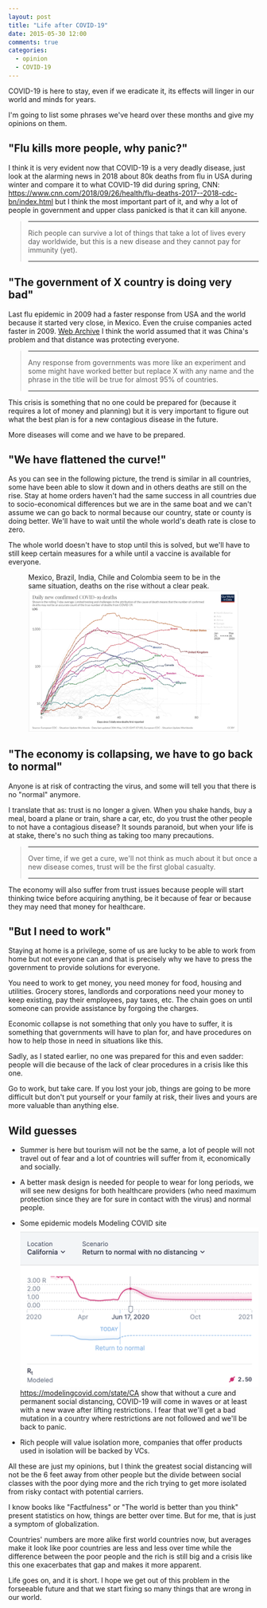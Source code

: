 ```yaml
---
layout: post
title: "Life after COVID-19"
date: 2015-05-30 12:00
comments: true
categories:
  - opinion
  - COVID-19
---
```


COVID-19 is here to stay, even if we eradicate it, its effects will linger in our world and minds for years.

I'm going to list some phrases we've heard over these months and give my opinions on them.

## "Flu kills more people, why panic?"

I think it is very evident now that COVID-19 is a very deadly disease, just look at the alarming news in 2018 about 80k deaths from flu in USA during winter and compare it to what COVID-19 did during spring, <label for="flu-deaths" class="margin-toggle sidenote-number"></label><span class="sidenote">CNN: https://www.cnn.com/2018/09/26/health/flu-deaths-2017--2018-cdc-bn/index.html</span> but I think the most important part of it, and why a lot of people in government and upper class panicked is that it can kill anyone.

<blockquote class="fullwidth">
<hr/>Rich people can survive a lot of things that take a lot of lives every day worldwide, but this is a new disease and they cannot pay for immunity (yet).<hr/></blockquote>

## "The government of X country is doing very bad"

Last flu epidemic in 2009 had a faster response from USA and the world because it started very close, in Mexico. <label for="cruise" class="margin-toggle sidenote-number"></label><span class="sidenote">Even the cruise companies acted faster in 2009. <a href="https://web.archive.org/web/20090630144402/http://www.sdbj.com/industry_article.asp?aID=47999878.5516779.1777724.4325329.569692.256&aID2=136739">Web Archive</a></span> I think the world assumed that it was China's problem and that distance was protecting everyone.

<blockquote class="fullwidth">
<hr/>Any response from governments was more like an experiment and some might have worked better but replace X with any name and the phrase in the title will be true for almost 95% of countries.<hr/></blockquote>

This crisis is something that no one could be prepared for (because it requires a lot of money and planning) but it is very important to figure out what the best plan is for a new contagious disease in the future.

More diseases will come and we have to be prepared.

## "We have flattened the curve!"

As you can see in the following picture, the trend is similar in all countries, some have been able to slow it down and in others deaths are still on the rise. Stay at home orders haven't had the same success in all countries due to socio-economical differences but we are in the same boat and we can't assume we can go back to normal because our country, state or county is doing better. We'll have to wait until the whole world's death rate is close to zero.

The whole world doesn't have to stop until this is solved, but we'll have to still keep certain measures for a while until a vaccine is available for everyone.

<figure>
<span class="marginnote">Mexico, Brazil, India, Chile and Colombia seem to be in the same situation, deaths on the rise without a clear peak.</span>
<img alt="COVID-19 deaths" src="/images/2020-05-30_life-after-covid-19/COVID-19_deaths.png"/>
</figure>

## "The economy is collapsing, we have to go back to normal"

Anyone is at risk of contracting the virus, and some will tell you that there is no "normal" anymore.

I translate that as: trust is no longer a given. When you shake hands, buy a meal, board a plane or train, share a car, etc, do you trust the other people to not have a contagious disease? It sounds paranoid, but when your life is at stake, there's no such thing as taking too many precautions.

<blockquote class="fullwidth">
<hr/>Over time, if we get a cure, we'll not think as much about it but once a new disease comes, trust will be the first global casualty.
<hr/></blockquote>

The economy will also suffer from trust issues because people will start thinking twice before acquiring anything, be it because of fear or because they may need that money for healthcare.

## "But I need to work"

Staying at home is a privilege, some of us are lucky to be able to work from home but not everyone can and that is precisely why we have to press the government to provide solutions for everyone.

You need to work to get money, you need money for food, housing and utilities. Grocery stores, landlords and corporations need your money to keep existing, pay their employees, pay taxes, etc. The chain goes on until someone can provide assistance by forgoing the charges.

Economic collapse is not something that only you have to suffer, it is something that governments will have to plan for, and have procedures on how to help those in need in situations like this.

Sadly, as I stated earlier, no one was prepared for this and even sadder: people will die because of the lack of clear procedures in a crisis like this one.

Go to work, but take care. If you lost your job, things are going to be more difficult but don't put yourself or your family at risk, their lives and yours are more valuable than anything else.

## Wild guesses

- Summer is here but tourism will not be the same, a lot of people will not travel out of fear and a lot of countries will suffer from it, economically and socially.

- A better mask design is needed for people to wear for long periods, we will see new designs for both healthcare providers (who need maximum protection since they are for sure in contact with the virus) and normal people.

- Some epidemic models <label for="models" class="margin-toggle sidenote-number"></label><span class="sidenote">Modeling COVID site<img src="/images/2020-05-30_life-after-covid-19/Return to normal.png"> <a href="https://modelingcovid.com/state/CA">https://modelingcovid.com/state/CA</a></span> show that without a cure and permanent social distancing, COVID-19 will come in waves or at least with a new wave after lifting restrictions. I fear that we'll get a bad mutation in a country where restrictions are not followed and we'll be back to panic.

- Rich people will value isolation more, companies that offer products used in isolation will be backed by VCs.

All these are just my opinions, but I think the greatest social distancing will not be the 6 feet away from other people but the divide between social classes with the poor dying more and the rich trying to get more isolated from risky contact with potential carriers.

I know books like "Factfulness" or "The world is better than you think" present statistics on how, things are better over time. But for me, that is just a symptom of globalization.

Countries' numbers are more alike first world countries now, but averages make it look like poor countries are less and less over time while the difference between the poor people and the rich is still big and a crisis like this one exacerbates that gap and makes it more apparent.

Life goes on, and it is short. I hope we get out of this problem in the forseeable future and that we start fixing so many things that are wrong in our world.
